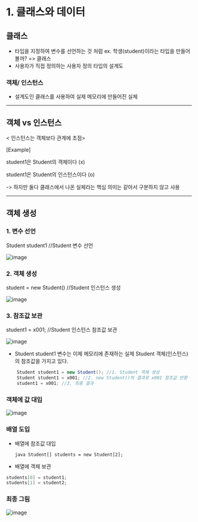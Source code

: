# 1. 클래스와 데이터

## 클래스
- 타입을 지정하여 변수를 선언하는 것 처럼 ex. 학생(student)이라는 타입을 만들어 볼까? => 클래스
- 사용자가 직접 정의하는 사용자 정의 타입의 설계도
  
### 객체/ 인스턴스
- 설계도인 클래스를 사용하여 실제 메모리에 만들어진 실체

----
## 객체 vs 인스턴스
< 인스턴스는 객체보다 관계에 초점>

  [Example]
  
  student1은 Student의 객체이다 (x)
  
  student1은 Student의 인스턴스이다 (o)

-> 하지만 둘다 클래스에서 나온 실체라는 핵심 의미는 같아서 구분하지 않고 사용



----
## 객체 생성
### 1. 변수 선언 
Student student1 //Student 변수 선언

![image](https://github.com/user-attachments/assets/47cc8cb0-1dab-43b4-b88c-84f7adf9f064)

### 2. 객체 생성
student = new Student() //Student 인스턴스 생성

![image](https://github.com/user-attachments/assets/e356bd00-f08c-40b8-8463-db2ae5ba13bf)

### 3. 참조값 보관
student1 = x001; //Student 인스턴스 참조값 보관

![image](https://github.com/user-attachments/assets/9c830305-a83e-4531-8a33-abc42d9a5983)
- Student student1 변수는 이제 메모리에 존재하는 실제 Student 객체(인스턴스)의 참조값을 가지고 있다.
  
```java
    Student student1 = new Student(); //1. Student 객체 생성
    Student student1 = x001; //2. new Student()의 결과로 x001 참조값 반환
    student1 = x001; //3. 최종 결과
```
### 객체에 값 대입
![image](https://github.com/user-attachments/assets/986d7c8f-f405-4ca1-bbb2-83051eddb190)

### 배열 도입
- 배열에 참조값 대입
  
  ```java Student[] students = new Student[2];```

 - 배열에 객체 보관

  ```java
students[0] = student1;
students[1] = student2;
```
### 최종 그림
![image](https://github.com/user-attachments/assets/2b044db1-5019-4bb8-af0d-2f24f378adb7)
